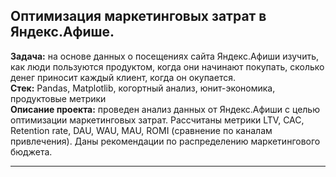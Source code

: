 ## **Оптимизация маркетинговых затрат в Яндекс.Афише.**

**Задача:** на основе данных о посещениях сайта Яндекс.Афиши изучить, как люди пользуются продуктом, когда они начинают покупать, сколько денег приносит каждый клиент, когда он окупается. \
**Стек:** Pandas, Matplotlib, когортный анализ, юнит-экономика, продуктовые метрики \
**Описание проекта:** проведен анализ данных от Яндекс.Афиши с целью оптимизации маркетинговых затрат.
Рассчитаны метрики LTV, CAC, Retention rate, DAU, WAU, MAU, ROMI (сравнение по каналам привлечения). Даны рекомендации по распределению маркетингового бюджета.

___
